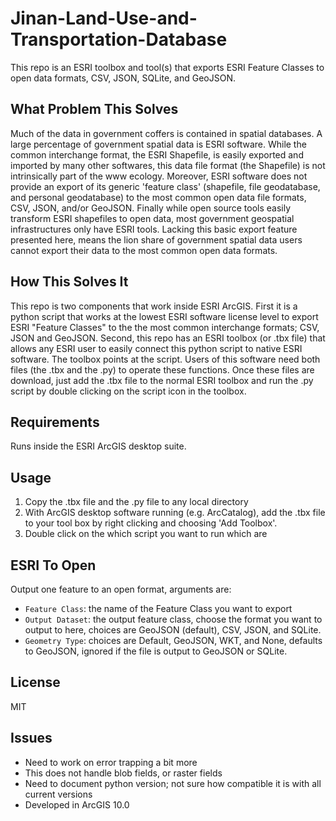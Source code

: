 Jinan-Land-Use-and-Transportation-Database
==========================================


This repo is an ESRI toolbox and tool(s) that exports ESRI Feature Classes to open data formats, CSV, JSON, SQLite, and GeoJSON.

What Problem This Solves
------------------------
Much of the data in government coffers is contained in spatial databases.  A large percentage of government spatial data is ESRI software.  While the common interchange format, the ESRI Shapefile, is easily exported and imported by many other softwares, this data file format (the Shapefile) is not intrinsically part of the www ecology.  Moreover, ESRI software does not provide an export of its generic 'feature class' (shapefile, file geodatabase, and personal geodatabase) to the most common open data file formats, CSV, JSON, and/or GeoJSON.  Finally while open source tools easily transform ESRI shapefiles to open data, most government geospatial infrastructures only have ESRI tools.  Lacking this basic export feature presented here, means the lion share of government spatial data users cannot export their data to the most common open data formats.

How This Solves It
------------------
This repo is two components that work inside ESRI ArcGIS.  First it is a python script that works at the lowest ESRI software license level to export ESRI "Feature Classes" to the the most common interchange formats; CSV, JSON and GeoJSON.  Second, this repo has an ESRI toolbox (or .tbx file) that allows any ESRI user to easily connect this python script to native ESRI software.  The toolbox points at the script.  Users of this software need both files (the .tbx and the .py) to operate these functions.  Once these files are download, just add the .tbx file to the normal ESRI toolbox and run the .py script by double clicking on the script icon in the toolbox.

Requirements
------------
Runs inside the ESRI ArcGIS desktop suite.

Usage
------
1. Copy the .tbx file and the .py file to any local directory
2. With ArcGIS desktop software running (e.g. ArcCatalog), add the .tbx file to your tool box by right clicking and choosing 'Add Toolbox'.
3. Double click on the which script you want to run which are

ESRI To Open
---------
Output one feature to an open format, arguments are:

* `Feature Class`: the name of the Feature Class you want to export
* `Output Dataset`: the output feature class, choose the format you want to output to here, choices are GeoJSON (default), CSV, JSON, and SQLite.
* `Geometry Type`: choices are Default, GeoJSON, WKT, and None, defaults to GeoJSON, ignored if the file is output to GeoJSON or SQLite.



License
-------
MIT

Issues
------
* Need to work on error trapping a bit more
* This does not handle blob fields, or raster fields
* Need to document python version; not sure how compatible it is with all current versions
* Developed in ArcGIS 10.0

